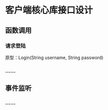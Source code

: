 # 客户端核心库接口设计   

## 函数调用   
### 请求登陆   
原型：Login(String username, String password)   
### ……


## 事件监听   
### ……



